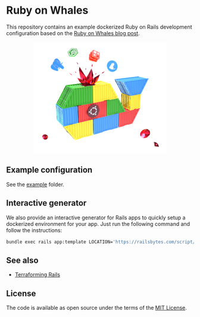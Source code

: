 # Ruby on Whales

This repository contains an example dockerized Ruby on Rails development configuration based on the [Ruby on Whales blog post][the-post].

<p align="center">
  <img width="360" height="300" 
       title="Ruby on Whales logo" src="./assets/logo.png">
</p>

## Example configuration

See the [example](./example) folder.

## Interactive generator

We also provide an interactive generator for Rails apps to quickly setup a dockerized environment for your app. Just run the following command and follow the instructions:

```sh
bundle exec rails app:template LOCATION='https://railsbytes.com/script/z5OsoB'
```

## See also

- [Terraforming Rails](https://github.com/evilmartians/terraforming-rails)

## License

The code is available as open source under the terms of the [MIT License](http://opensource.org/licenses/MIT).

[the-post]: https://evilmartians.com/chronicles/ruby-on-whales-docker-for-ruby-rails-development
